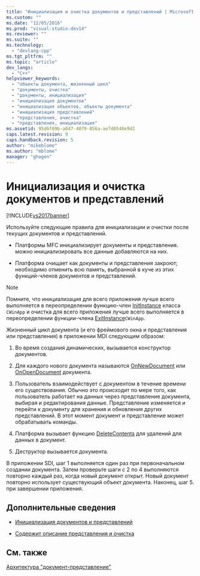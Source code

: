 ```yaml
---
title: "Инициализация и очистка документов и представлений | Microsoft Docs"
ms.custom: ""
ms.date: "12/05/2016"
ms.prod: "visual-studio-dev14"
ms.reviewer: ""
ms.suite: ""
ms.technology: 
  - "devlang-cpp"
ms.tgt_pltfrm: ""
ms.topic: "article"
dev_langs: 
  - "C++"
helpviewer_keywords: 
  - "объекты документа, жизненный цикл"
  - "документы, очистка"
  - "документы, инициализация"
  - "инициализация документов"
  - "инициализация объектов, объекты документа"
  - "инициализация представлений"
  - "представления, очистка"
  - "представления, инициализация"
ms.assetid: 95d6f09b-a047-4079-856a-ae7d0548e9d2
caps.latest.revision: 9
caps.handback.revision: 5
author: "mikeblome"
ms.author: "mblome"
manager: "ghogen"
---
```

# Инициализация и очистка документов и представлений
[!INCLUDE[vs2017banner](../assembler/inline/includes/vs2017banner.md)]

Используйте следующие правила для инициализации и очистки после текущих документов и представлений.  
  
-   Платформы MFC инициализирует документы и представления. можно инициализировать все данные добавляются на них.  
  
-   Платформа очищает как документы и представления закроют; необходимо отменить всю память, выбранной в куче из этих функций\-членов документов и представлений.  
  
> [!NOTE]
>  Помните, что инициализация для всего приложения лучше всего выполняется в переопределении функцию\-член [InitInstance](../Topic/CWinApp::InitInstance.md) класса `CWinApp` и очистка для всего приложения лучше всего выполняется в переопределении функции\-члена [ExitInstance](../Topic/CWinApp::ExitInstance.md)`CWinApp`.  
  
 Жизненный цикл документа \(и его фреймового окна и представления или представления\) в приложении MDI следующим образом:  
  
1.  Во время создания динамических, вызывается конструктор документов.  
  
2.  Для каждого нового документа называются [OnNewDocument](../Topic/CDocument::OnNewDocument.md) или [OnOpenDocument](../Topic/CDocument::OnOpenDocument.md) документа.  
  
3.  Пользователь взаимодействует с документом в течение времени его существования.  Обычно это происходит по мере того, как пользователь работает на данных через представление документа, выбирая и редактирования данные.  Представление изменяется и перейти к документу для хранения и обновления других представлений.  В этот момент документ и представление может обрабатывать команды.  
  
4.  Платформа вызывает функцию [DeleteContents](../Topic/CDocument::DeleteContents.md) для удалений для данных в документ.  
  
5.  Деструктор вызывается документа.  
  
 В приложении SDI, шаг 1 выполняется один раз при первоначальном создании документа.  Затем проверьте шаги с 2 по 4 выполняются повторно каждый раз, когда новый документ открыт.  Новый документ повторно использует существующий объект документа.  Наконец, шаг 5. при завершении приложения.  
  
## Дополнительные сведения  
  
-   [Инициализация документов и представлений](../mfc/initializing-documents-and-views.md)  
  
-   [Содержит описание представления и очистка](../Topic/Cleaning%20Up%20Documents%20and%20Views.md)  
  
## См. также  
 [Архитектура "документ\-представление"](../Topic/Document-View%20Architecture.md)